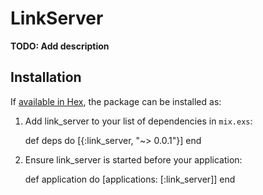 # LinkServer

**TODO: Add description**

## Installation

If [available in Hex](https://hex.pm/docs/publish), the package can be installed as:

  1. Add link_server to your list of dependencies in `mix.exs`:

        def deps do
          [{:link_server, "~> 0.0.1"}]
        end

  2. Ensure link_server is started before your application:

        def application do
          [applications: [:link_server]]
        end
